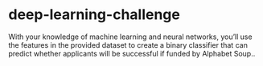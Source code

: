 # deep-learning-challenge
With your knowledge of machine learning and neural networks, you’ll use the features in the provided dataset to create a binary classifier that can predict whether applicants will be successful if funded by Alphabet Soup.. 
